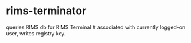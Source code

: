 # rims-terminator
queries RIMS db for RIMS Terminal # associated with currently logged-on user, writes registry key.
